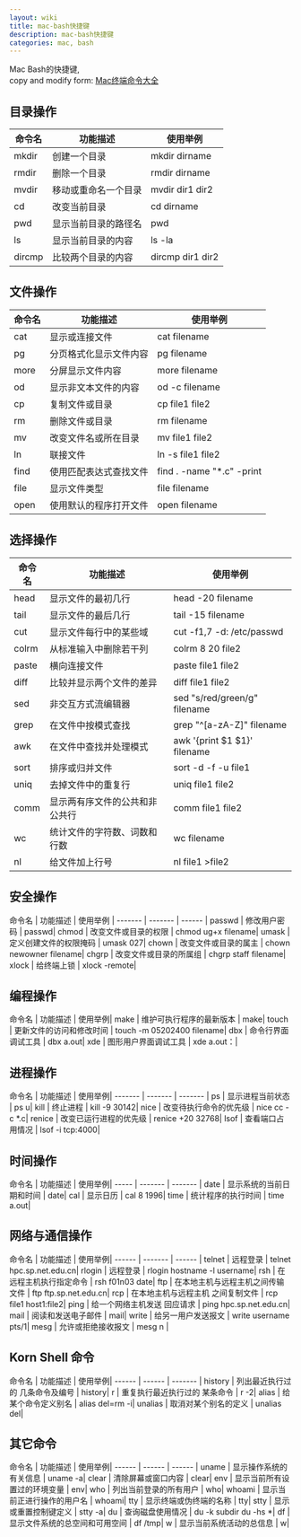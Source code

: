 ```yaml
---
layout: wiki
title: mac-bash快捷键
description: mac-bash快捷键
categories: mac, bash
---
```


Mac Bash的快捷键,  
copy and modify form: [Mac终端命令大全](http://www.jianshu.com/p/3291de46f3ff)  

## 目录操作

命令名 | 功能描述 | 使用举例 |
------- | ------- | ------ | 
mkdir | 创建一个目录 | mkdir dirname |
rmdir	| 删除一个目录 | rmdir dirname |
mvdir	| 移动或重命名一个目录 | mvdir dir1 dir2|
cd | 改变当前目录	| cd dirname | 
pwd	 | 显示当前目录的路径名	 | pwd |
ls	| 显示当前目录的内容 | ls -la | 
dircmp | 比较两个目录的内容 | dircmp dir1 dir2|

## 文件操作

命令名 | 功能描述 | 使用举例 |
----- | ------ | ------ |
cat	 | 显示或连接文件 |	cat filename|
pg | 分页格式化显示文件内容 | pg filename |
more | 分屏显示文件内容 | more filename |
od | 显示非文本文件的内容 | od -c filename |
cp | 复制文件或目录 | cp file1 file2 | 
rm | 删除文件或目录 | rm filename | 
mv | 改变文件名或所在目录 | mv file1 file2 |
ln | 联接文件 | ln -s file1 file2 | 
find | 使用匹配表达式查找文件 | find . -name "*.c" -print |
file | 显示文件类型 | file filename | 
open | 使用默认的程序打开文件 | open filename |


## 选择操作

命令名 | 功能描述 | 使用举例 |
------| ------- | ------ |
head | 显示文件的最初几行 | head -20 filename|  
 tail | 显示文件的最后几行 | tail -15 filename|  
 cut | 显示文件每行中的某些域 | cut -f1,7 -d: /etc/passwd|  
 colrm | 从标准输入中删除若干列 | colrm 8 20 file2|  
 paste | 横向连接文件 | paste file1 file2|  
 diff | 比较并显示两个文件的差异 | diff file1 file2|  
 sed | 非交互方式流编辑器 | sed "s/red/green/g" filename|  
 grep | 在文件中按模式查找 | grep "^[a-zA-Z]" filename|  
 awk | 在文件中查找并处理模式 | awk '{print $1 $1}' filename|  
 sort | 排序或归并文件 | sort -d -f -u file1|  
 uniq | 去掉文件中的重复行 | uniq file1 file2|  
 comm | 显示两有序文件的公共和非公共行 | comm file1 file2|  
 wc | 统计文件的字符数、词数和行数 | wc filename|  
 nl | 给文件加上行号 | nl file1 >file2|  

## 安全操作


 命令名 | 功能描述 | 使用举例 |  
------- | ------- | ------ | 
 passwd | 修改用户密码 | passwd|  
 chmod | 改变文件或目录的权限 | chmod ug+x filename|  
 umask | 定义创建文件的权限掩码 | umask 027|  
 chown | 改变文件或目录的属主 | chown newowner filename|  
 chgrp | 改变文件或目录的所属组 | chgrp staff filename|  
 xlock | 给终端上锁 | xlock -remote|  

## 编程操作

命令名 | 功能描述 | 使用举例|  
 make | 维护可执行程序的最新版本 | make|  
 touch | 更新文件的访问和修改时间 | touch -m 05202400 filename|  
 dbx | 命令行界面调试工具 | dbx a.out|  
 xde | 图形用户界面调试工具 | xde a.out：|  

## 进程操作

命令名 | 功能描述 | 使用举例|  
------- | ------- | ------- |
 ps | 显示进程当前状态 | ps u|  
 kill | 终止进程 | kill -9 30142|  
 nice | 改变待执行命令的优先级 | nice cc -c *.c|  
 renice | 改变已运行进程的优先级 | renice +20 32768|  
 lsof | 查看端口占用情况 | lsof -i tcp:4000|  

## 时间操作


命令名 | 功能描述 | 使用举例|  
----- | ------- | ------- |
date | 显示系统的当前日期和时间 | date|  
cal | 显示日历 | cal 8 1996|  
time | 统计程序的执行时间 | time a.out|  

 
## 网络与通信操作


命令名 | 功能描述 | 使用举例|  
------ | ------- | ------ |
 telnet | 远程登录 | telnet hpc.sp.net.edu.cn|  
 rlogin | 远程登录 | rlogin hostname -l username|  
 rsh | 在远程主机执行指定命令 | rsh f01n03 date|  
 ftp | 在本地主机与远程主机之间传输文件 | ftp ftp.sp.net.edu.cn|  
 rcp | 在本地主机与远程主机 之间复制文件 | rcp file1 host1:file2|  
 ping | 给一个网络主机发送 回应请求 | ping hpc.sp.net.edu.cn|  
 mail | 阅读和发送电子邮件 | mail|  
 write | 给另一用户发送报文 | write username pts/1|  
 mesg | 允许或拒绝接收报文 | mesg n |  
 
## Korn Shell 命令

命令名 | 功能描述 | 使用举例|  
------ | ------ | ------- |
 history | 列出最近执行过的 几条命令及编号 | history|  
 r | 重复执行最近执行过的 某条命令 | r -2|  
 alias | 给某个命令定义别名 | alias del=rm -i|  
 unalias | 取消对某个别名的定义 | unalias del|  
 
## 其它命令

命令名 | 功能描述 | 使用举例|  
------ | ------ | ------ |
 uname | 显示操作系统的有关信息 | uname -a|  
 clear | 清除屏幕或窗口内容 | clear|  
 env | 显示当前所有设置过的环境变量 | env|  
 who | 列出当前登录的所有用户 | who|  
 whoami | 显示当前正进行操作的用户名 | whoami|  
 tty | 显示终端或伪终端的名称 | tty|  
 stty | 显示或重置控制键定义 | stty -a|  
 du | 查询磁盘使用情况 | du -k subdir  du -hs *|  
 df | 显示文件系统的总空间和可用空间 | df /tmp|  
 w | 显示当前系统活动的总信息 | w|  
 
